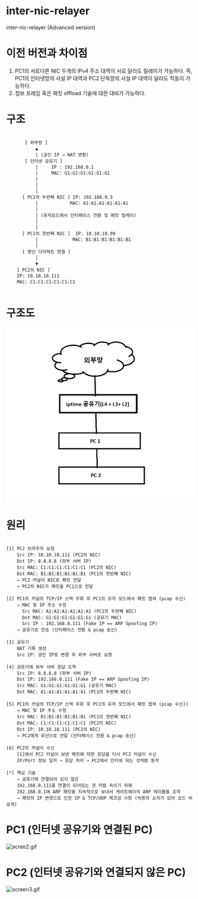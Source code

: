 # inter-nic-relayer

inter-nic-relayer (Advanced version)

# 이전 버전과 차이점

1. PC1의 서로다른 NIC 두개의 IPv4 주소 대역이 서로 달라도 릴레이가 가능하다.
    즉, PC1의 인터넷망의 사설 IP 대역과 PC2 단독망의 사설 IP 대역이 달라도 작동이 가능하다.
2. 점보 프레임 혹은 패킷 offload 기술에 대한 대비가 가능하다.

# 구조

```

       [ 외부망 ] 
           ▲
           | (공인 IP → NAT 변환) 
       [ 인터넷 공유기 ]  
           |     IP : 192.168.0.1
           |     MAC: G1:G1:G1:G1:G1:G1
           |                
           │
           │
      [ PC1의 두번째 NIC ] IP: 192.168.0.3
           │            MAC: A1:A1:A1:A1:A1:A1
           │    
           │ (유저모드에서 인터페이스 전환 및 패킷 릴레이)
           │ 
           │
      [ PC1의 첫번째 NIC ]  IP: 10.10.10.99
           │             MAC: B1:B1:B1:B1:B1:B1
           │
      [ 랜선 다이렉트 연결 ]
           │
           ▼
    [ PC2의 NIC ]
    IP: 10.10.10.111
    MAC: C1:C1:C1:C1:C1:C1
    
```
# 구조도

![screen4.png](screen4.png)

# 원리

```

[1] PC2 브라우저 요청
    Src IP: 10.10.10.111 (PC2의 NIC)
    Dst IP: 8.8.8.8 (외부 서버 IP)
    Src MAC: C1:C1:C1:C1:C1:C1 (PC2의 NIC)
    Dst MAC: B1:B1:B1:B1:B1:B1 (PC1의 첫번째 NIC)
    → PC2 커널이 NIC로 패킷 전달
    → PC2의 NIC가 패킷을 PC1으로 전달
          
[2] PC1의 커널의 TCP/IP 스택 우회 후 PC1의 유저 모드에서 패킷 캡쳐 (pcap 수신)   
    → MAC 및 IP 주소 수정
      Src MAC: A1:A1:A1:A1:A1:A1 (PC1의 두번째 NIC)
      Dst MAC: G1:G1:G1:G1:G1:G1 (공유기 MAC)
      Src IP : 192.168.0.111 (Fake IP == ARP Spoofing IP)
    → 공유기로 전송 (인터페이스 전환 & pcap 송신)

[3] 공유기
    NAT 기록 생성
    Src IP: 공인 IP로 변경 후 외부 서버로 요청

[4] 공유기에 외부 서버 응답 도착
    Src IP: 8.8.8.8 (외부 서버 IP)
    Dst IP: 192.168.0.111 (Fake IP == ARP Spoofing IP)
    Src MAC: G1:G1:G1:G1:G1:G1 (공유기 MAC)
    Dst MAC: A1:A1:A1:A1:A1:A1 (PC1의 두번째 NIC)

[5] PC1의 커널의 TCP/IP 스택 우회 후 PC1의 유저 모드에서 패킷 캡쳐 (pcap 수신)) 
    → MAC 및 IP 주소 수정
    Src MAC: B1:B1:B1:B1:B1:B1 (PC1의 첫번째 NIC)
    Dst MAC: C1:C1:C1:C1:C1:C1 (PC2의 NIC)
    Dst IP: 10.10.10.111 (PC2의 NIC)
    → PC2에게 유선으로 전달 (인터페이스 전환 & pcap 송신)

[6] PC2의 커널이 수신
    [1]에서 PC2 커널이 보낸 패킷에 대한 응답을 다시 PC2 커널이 수신
    IP/Port 정보 일치 → 응답 처리 → PC2에서 인터넷 되는 것처럼 동작

[*] 핵심 기술
    → 공유기에 연결되어 있지 않은
    192.168.0.111을 연결이 되어있는 것 처럼 속이기 위해
    192.168.0.1에 ARP 패킷을 지속적으로 보내서 게이트웨이의 ARP 테이블을 조작
    → 패킷의 IP 변경으로 인한 IP & TCP/UDP 체크섬 수정 (악용의 소지가 있어 코드 비공개)
```

# PC1 (인터넷 공유기와 연결된 PC)

![scree2.gif](screen2.gif)

# PC2 (인터넷 공유기와 연결되지 않은 PC)

![screen3.gif](screen3.gif)
